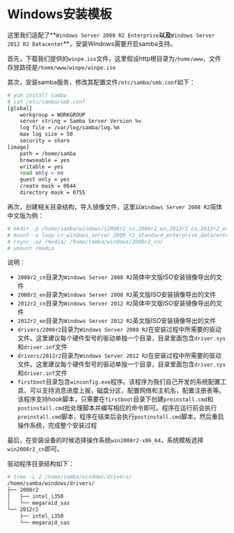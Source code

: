 # Windows安装模板

这里我们适配了**`Windows Server 2008 R2 Enterprise`**以及**`Windows Server 2012 R2 Datacenter`**，安装Windows需要开启samba支持。

首先，下载我们提供的`winpe.iso`文件，这里假设http根目录为`/home/www`，文件存放路径是`/home/www/winpe/winpe.iso`

其次，安装samba服务，修改其配置文件`/etc/samba/smb.conf`如下：

```bash
# yum install samba
# cat /etc/samba/smb.conf
[global]
    workgroup = WORKGROUP
    server string = Samba Server Version %v
    log file = /var/log/samba/log.%m
    max log size = 50
    security = share
[image]
    path = /home/samba
    browseable = yes
    writable = yes
    read only = no
    guest only = yes
    create mask = 0644
    directory mask = 0755
```

再次，创建相关目录结构，导入镜像文件，这里以`Windows Server 2008 R2`简体中文版为例：

```bash
# mkdir -p /home/samba/windows/{2008r2_cn,2008r2_en,2012r2_cn,2012r2_en,drivers/{2008r2,2012r2},firstboot}
# mount -o loop cn_windows_server_2008_r2_standard_enterprise_datacenter_and_web_with_sp1_x64_dvd_617598.iso /media
# rsync -az /media/ /home/samba/windows/2008r2_cn/
# umount /media
```

说明：

* `2008r2_cn`目录为`Windows Server 2008 R2`简体中文版ISO安装镜像导出的文件
* `2008r2_en`目录为`Windows Server 2008 R2`英文版ISO安装镜像导出的文件
* `2012r2_cn`目录为`Windows Server 2012 R2`简体中文版ISO安装镜像导出的文件
* `2012r2_en`目录为`Windows Server 2012 R2`英文版ISO安装镜像导出的文件
* `drivers/2008r2`目录为`Windows Server 2008 R2`在安装过程中所需要的驱动文件。这里建议每个硬件型号的驱动单独一个目录，目录里面包含`driver.sys`和`driver.inf`文件
* `drivers/2012r2`目录为`Windows Server 2012 R2`在安装过程中所需要的驱动文件。这里建议每个硬件型号的驱动单独一个目录，目录里面包含`driver.sys`和`driver.inf`文件
* `firstboot`目录包含`winconfig.exe`程序。该程序为我们自己开发的系统配置工具，可以支持消息进度上报，磁盘分区，配置网络和主机名，配置注册表等。该程序支持hook脚本，只需要在`firstboot`目录下创建`preinstall.cmd`和`postinstall.cmd`批处理脚本并编写相应的命令即可。程序在运行前会执行`preinstall.cmd`脚本，程序在结束后会执行`postinstall.cmd`脚本，然后重启操作系统，完成整个安装过程

最后，在安装设备的时候选择操作系统`win2008r2-x86_64`，系统模板选择`win2008r2_cn`即可。

驱动程序目录结构如下：

```bash
# tree -L 2 /home/samba/windows/drivers/
/home/samba/windows/drivers/
├── 2008r2
│   ├── intel_i350
│   └── megaraid_sas
└── 2012r2
    ├── intel_i350
    └── megaraid_sas
```
